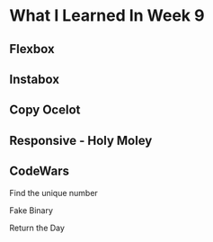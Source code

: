 # What I Learned In Week 9

## Flexbox

## Instabox

## Copy Ocelot

## Responsive - Holy Moley  

## CodeWars

Find the unique number

Fake Binary

Return the Day
